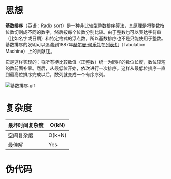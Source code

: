 # 思想

**基数排序**（英语：Radix sort）是一种非比较型[整数](https://zh.wikipedia.org/wiki/整数)[排序算法](https://zh.wikipedia.org/wiki/排序算法)，其原理是将整数按位数切割成不同的数字，然后按每个位数分别比较。由于整数也可以表达字符串（比如名字或日期）和特定格式的浮点数，所以基数排序也不是只能使用于整数。基数排序的发明可以追溯到1887年[赫尔曼·何乐礼](https://zh.wikipedia.org/wiki/赫爾曼·何樂禮)在[列表机](https://zh.wikipedia.org/wiki/列表機)（Tabulation Machine）上的贡献[[1\]](https://zh.wikipedia.org/zh-cn/基数排序#cite_note-1)。

它是这样实现的：将所有待比较数值（正整数）统一为同样的数位长度，数位较短的数前面补零。然后，从最低位开始，依次进行一次排序。这样从最低位排序一直到最高位排序完成以后，数列就变成一个有序序列。

![基数排序.gif](https://upload.wikimedia.org/wikipedia/commons/thumb/0/04/%E5%9F%BA%E6%95%B0%E6%8E%92%E5%BA%8F.gif/220px-%E5%9F%BA%E6%95%B0%E6%8E%92%E5%BA%8F.gif)

# 复杂度

| 最坏时间复杂度 | O(kN)  |
| :------------- | ------ |
| 空间复杂度     | O(k+N) |
| 最佳解         | Yes    |

# 伪代码

